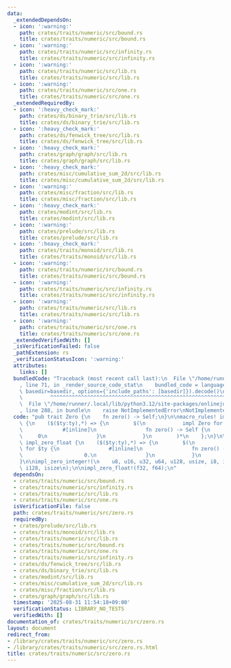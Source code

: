 ```yaml
---
data:
  _extendedDependsOn:
  - icon: ':warning:'
    path: crates/traits/numeric/src/bound.rs
    title: crates/traits/numeric/src/bound.rs
  - icon: ':warning:'
    path: crates/traits/numeric/src/infinity.rs
    title: crates/traits/numeric/src/infinity.rs
  - icon: ':warning:'
    path: crates/traits/numeric/src/lib.rs
    title: crates/traits/numeric/src/lib.rs
  - icon: ':warning:'
    path: crates/traits/numeric/src/one.rs
    title: crates/traits/numeric/src/one.rs
  _extendedRequiredBy:
  - icon: ':heavy_check_mark:'
    path: crates/ds/binary_trie/src/lib.rs
    title: crates/ds/binary_trie/src/lib.rs
  - icon: ':heavy_check_mark:'
    path: crates/ds/fenwick_tree/src/lib.rs
    title: crates/ds/fenwick_tree/src/lib.rs
  - icon: ':heavy_check_mark:'
    path: crates/graph/graph/src/lib.rs
    title: crates/graph/graph/src/lib.rs
  - icon: ':heavy_check_mark:'
    path: crates/misc/cumulative_sum_2d/src/lib.rs
    title: crates/misc/cumulative_sum_2d/src/lib.rs
  - icon: ':warning:'
    path: crates/misc/fraction/src/lib.rs
    title: crates/misc/fraction/src/lib.rs
  - icon: ':heavy_check_mark:'
    path: crates/modint/src/lib.rs
    title: crates/modint/src/lib.rs
  - icon: ':warning:'
    path: crates/prelude/src/lib.rs
    title: crates/prelude/src/lib.rs
  - icon: ':heavy_check_mark:'
    path: crates/traits/monoid/src/lib.rs
    title: crates/traits/monoid/src/lib.rs
  - icon: ':warning:'
    path: crates/traits/numeric/src/bound.rs
    title: crates/traits/numeric/src/bound.rs
  - icon: ':warning:'
    path: crates/traits/numeric/src/infinity.rs
    title: crates/traits/numeric/src/infinity.rs
  - icon: ':warning:'
    path: crates/traits/numeric/src/lib.rs
    title: crates/traits/numeric/src/lib.rs
  - icon: ':warning:'
    path: crates/traits/numeric/src/one.rs
    title: crates/traits/numeric/src/one.rs
  _extendedVerifiedWith: []
  _isVerificationFailed: false
  _pathExtension: rs
  _verificationStatusIcon: ':warning:'
  attributes:
    links: []
  bundledCode: "Traceback (most recent call last):\n  File \"/home/runner/.local/lib/python3.12/site-packages/onlinejudge_verify/documentation/build.py\"\
    , line 71, in _render_source_code_stat\n    bundled_code = language.bundle(stat.path,\
    \ basedir=basedir, options={'include_paths': [basedir]}).decode()\n          \
    \         ^^^^^^^^^^^^^^^^^^^^^^^^^^^^^^^^^^^^^^^^^^^^^^^^^^^^^^^^^^^^^^^^^^^^^^^^^^^^^^^^^\n\
    \  File \"/home/runner/.local/lib/python3.12/site-packages/onlinejudge_verify/languages/rust.py\"\
    , line 288, in bundle\n    raise NotImplementedError\nNotImplementedError\n"
  code: "pub trait Zero {\n    fn zero() -> Self;\n}\n\nmacro_rules! impl_zero_integer\
    \ {\n    ($($ty:ty),*) => {\n        $(\n            impl Zero for $ty {\n   \
    \             #[inline]\n                fn zero() -> Self {\n               \
    \     0\n                }\n            }\n        )*\n    };\n}\n\nmacro_rules!\
    \ impl_zero_float {\n    ($($ty:ty),*) => {\n        $(\n            impl Zero\
    \ for $ty {\n                #[inline]\n                fn zero() -> Self {\n\
    \                    0.\n                }\n            }\n        )*\n    };\n\
    }\n\nimpl_zero_integer!(\n    u8, u16, u32, u64, u128, usize, i8, i16, i32, i64,\
    \ i128, isize\n);\n\nimpl_zero_float!(f32, f64);\n"
  dependsOn:
  - crates/traits/numeric/src/bound.rs
  - crates/traits/numeric/src/infinity.rs
  - crates/traits/numeric/src/lib.rs
  - crates/traits/numeric/src/one.rs
  isVerificationFile: false
  path: crates/traits/numeric/src/zero.rs
  requiredBy:
  - crates/prelude/src/lib.rs
  - crates/traits/monoid/src/lib.rs
  - crates/traits/numeric/src/lib.rs
  - crates/traits/numeric/src/bound.rs
  - crates/traits/numeric/src/one.rs
  - crates/traits/numeric/src/infinity.rs
  - crates/ds/fenwick_tree/src/lib.rs
  - crates/ds/binary_trie/src/lib.rs
  - crates/modint/src/lib.rs
  - crates/misc/cumulative_sum_2d/src/lib.rs
  - crates/misc/fraction/src/lib.rs
  - crates/graph/graph/src/lib.rs
  timestamp: '2025-08-31 11:54:18+09:00'
  verificationStatus: LIBRARY_NO_TESTS
  verifiedWith: []
documentation_of: crates/traits/numeric/src/zero.rs
layout: document
redirect_from:
- /library/crates/traits/numeric/src/zero.rs
- /library/crates/traits/numeric/src/zero.rs.html
title: crates/traits/numeric/src/zero.rs
---
```

